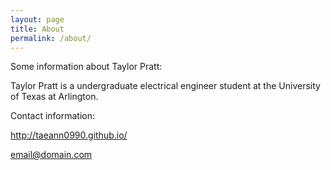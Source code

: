 ```yaml
---
layout: page
title: About
permalink: /about/
---
```


Some information about Taylor Pratt:

Taylor Pratt is a undergraduate electrical engineer student at the University of Texas at Arlington.


Contact information:

http://taeann0990.github.io/

[email@domain.com](mailto:email@domain.com)